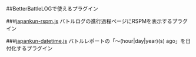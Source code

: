 ##BetterBattleLOGで使えるプラグイン

###[japankun-rspm.js](https://github.com/japankun/japankun.github.io/tree/master/BF4/RSPM)
バトルログの進行過程ページにRSPMを表示するプラグイン

###[japankun-datetime.js](http://japankun.github.io/BF4/BBL-Plugin/japankun-datetime.js)
バトルレポートの「～(hour|day|year)(s) ago」を日付化するプラグイン
